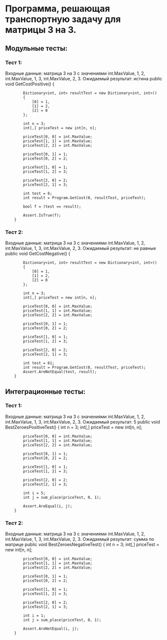 # Программа, решающая транспортную задачу для матрицы 3 на 3.
## Модульные тесты: 
### Тест 1:
Входные данные: матрица 3 на 3 с значениями int.MaxValue, 1, 2, int.MaxValue, 1, 3, int.MaxValue, 2, 3.
Ожидаемый результат: истина
public void GetCostPositive()
        {

            Dictionary<int, int> resultTest = new Dictionary<int, int>()
            {
                [0] = 1,
                [1] = 2,
                [2] = 0
            };

            int n = 3;
            int[,] priceTest = new int[n, n];

            priceTest[0, 0] = int.MaxValue;
            priceTest[1, 1] = int.MaxValue;
            priceTest[2, 2] = int.MaxValue;

            priceTest[0, 1] = 1;
            priceTest[0, 2] = 2;

            priceTest[1, 0] = 1;
            priceTest[1, 2] = 3;

            priceTest[2, 0] = 2;
            priceTest[2, 1] = 3;

            int test = 6;
            int result = Program.GetCost(0, resultTest, priceTest);

            bool f = (test == result);

            Assert.IsTrue(f);
        }

### Тест 2:
Входные данные: матрица 3 на 3 с значениями int.MaxValue, 1, 2, int.MaxValue, 1, 3, int.MaxValue, 2, 3.
Ожидаемый результат: не равные
public void GetCostNegative()
        {

            Dictionary<int, int> resultTest = new Dictionary<int, int>()
            {
                [0] = 1,
                [1] = 2,
                [2] = 0
            };

            int n = 3;
            int[,] priceTest = new int[n, n];

            priceTest[0, 0] = int.MaxValue;
            priceTest[1, 1] = int.MaxValue;
            priceTest[2, 2] = int.MaxValue;

            priceTest[0, 1] = 1;
            priceTest[0, 2] = 2;

            priceTest[1, 0] = 1;
            priceTest[1, 2] = 3;

            priceTest[2, 0] = 2;
            priceTest[2, 1] = 3;

            int test = 61;
            int result = Program.GetCost(0, resultTest, priceTest);
            Assert.AreNotEqual(test, result);
        }
## Интеграционные тесты:
### Тест 1:
Входные данные: матрица 3 на 3 с значениями int.MaxValue, 1, 2, int.MaxValue, 1, 3, int.MaxValue, 2, 3.
Ожидаемый результат: 5
    public void BestZeroesPositiveTest()
        {
            int n = 3;
            int[,] priceTest = new int[n, n];

            priceTest[0, 0] = int.MaxValue;
            priceTest[1, 1] = int.MaxValue;
            priceTest[2, 2] = int.MaxValue;

            priceTest[0, 1] = 1;
            priceTest[0, 2] = 2;

            priceTest[1, 0] = 1;
            priceTest[1, 2] = 3;

            priceTest[2, 0] = 2;
            priceTest[2, 1] = 3;

            int i = 5;
            int j = sum_place(priceTest, 0, 1);

            Assert.AreEqual(i, j);
        }
### Тест 2:
Входные данные: матрица 3 на 3 с значениями int.MaxValue, 1, 2, int.MaxValue, 1, 3, int.MaxValue, 2, 3.
Ожидаемый результат: сумма по матрице
public void BestZeroesNegativeTest()
        {
            int n = 3;
            int[,] priceTest = new int[n, n];

            priceTest[0, 0] = int.MaxValue;
            priceTest[1, 1] = int.MaxValue;
            priceTest[2, 2] = int.MaxValue;

            priceTest[0, 1] = 1;
            priceTest[0, 2] = 2;

            priceTest[1, 0] = 1;
            priceTest[1, 2] = 3;

            priceTest[2, 0] = 2;
            priceTest[2, 1] = 3;

            int i = 1;
            int j = sum_place(priceTest, 0, 1);

            Assert.AreNotEqual(i, j);
        }
